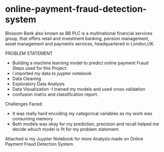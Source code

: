 # online-payment-fraud-detection-system
Blossom Bank also known as BB PLC is a multinational financial services group, that offers retail and investment banking, pension management, asset management and
payments services, headquartered in London,UK.


PROBLEM STATEMENT
- Building a machine learning model to predict online payment Fraud
Steps used for this Project:
- I imported my data to juypter notebook
- Data Cleaning
- Exploratory Data Analysis
- Data Visualization
-I trained my models and used cross validation
- confusion matrix and classification report.


Challenges Faced:
- It was really hard encoding my categorical variables as my work was consuming memory
- Both models was okay for my prediction, precision and recall helped me decide whuch model is fit for my problem statement. 

Attached is my Juypter Notebook for more Analysis made on Online Payment Fraud Detection System.



